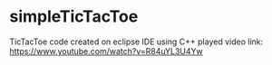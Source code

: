 # simpleTicTacToe
TicTacToe code created on eclipse IDE using C++
played video link: https://www.youtube.com/watch?v=R84uYL3U4Yw

